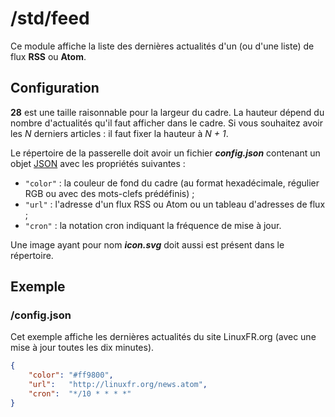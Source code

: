 # /std/feed

Ce module affiche la liste des dernières actualités d'un (ou d'une liste) de
flux **RSS** ou **Atom**.

## Configuration

**28** est une taille raisonnable pour la largeur du cadre. La hauteur dépend
du nombre d'actualités qu'il faut afficher dans le cadre. Si vous souhaitez
avoir les *N* derniers articles : il faut fixer la hauteur à *N + 1*.

Le répertoire de la passerelle doit avoir un fichier ***config.json***
contenant un objet [JSON](http://www.json.org "JavaScript Object Notation")
avec les propriétés suivantes :

- `"color"` : la couleur de fond du cadre (au format hexadécimale, régulier RGB
  ou avec des mots-clefs prédéfinis) ;
- `"url"` : l'adresse d'un flux RSS ou Atom ou un tableau d'adresses de flux ;
- `"cron"` : la notation cron indiquant la fréquence de mise à jour.

Une image ayant pour nom ***icon.svg*** doit aussi est présent dans le
répertoire.

## Exemple

### /config.json

Cet exemple affiche les dernières actualités du site LinuxFR.org (avec une mise
à jour toutes les dix minutes).

```JSON
{
    "color": "#ff9800",
    "url":   "http://linuxfr.org/news.atom",
    "cron":  "*/10 * * * *"
}
```
